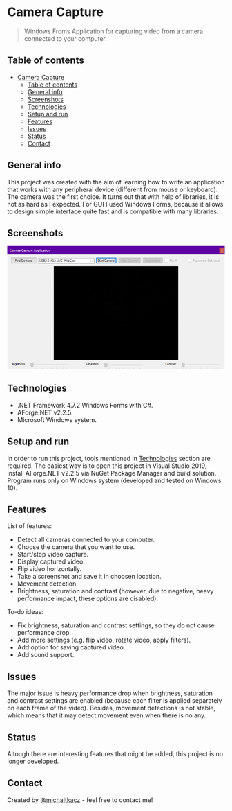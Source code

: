 # Camera Capture
> Windows Froms Application for capturing video from a camera connected to your computer.

## Table of contents
- [Camera Capture](#camera-capture)
  - [Table of contents](#table-of-contents)
  - [General info](#general-info)
  - [Screenshots](#screenshots)
  - [Technologies](#technologies)
  - [Setup and run](#setup-and-run)
  - [Features](#features)
  - [Issues](#issues)
  - [Status](#status)
  - [Contact](#contact)

## General info
This project was created with the aim of learning how to write an application that works with any peripheral device (different from mouse or keyboard). The camera was the first choice. It turns out that with help of libraries, it is not as hard as I expected. For GUI I used Windows Forms, because it allows to design simple interface quite fast and is compatible with many libraries.

## Screenshots
![Example screenshot1](./Images/image1.png)

## Technologies
* .NET Framework 4.7.2 Windows Forms with C#.
* AForge&#46;NET v2.2.5.
* Microsoft Windows system.

## Setup and run
In order to run this project, tools mentioned in [Technologies](#technologies) section are required. The easiest way is to open this project in Visual Studio 2019, install AForge&#46;NET v2.2.5 via NuGet Package Manager and build solution. Program runs only on Windows system (developed and tested on Windows 10).

## Features
List of features:
* Detect all cameras connected to your computer.
* Choose the camera that you want to use.
* Start/stop video capture.
* Display captured video.
* Flip video horizontally.
* Take a screenshot and save it in choosen location.
* Movement detection.
* Brightness, saturation and contrast (however, due to negative, heavy performance impact, these options are disabled). 

To-do ideas:
* Fix brightness, saturation and contrast settings, so they do not cause performance drop.
* Add more settings (e.g. flip video, rotate video, apply filters).
* Add option for saving captured video.
* Add sound support.

## Issues
The major issue is heavy performance drop when brightness, saturation and contrast settings are enabled (because each filter is applied separately on each frame of the video). Besides, movement detections is not stable, which means that it may detect movement even when there is no any.

## Status
Altough there are interesting features that might be added, this project is no longer developed.

## Contact
Created by [@michaltkacz](https://github.com/michaltkacz) - feel free to contact me!